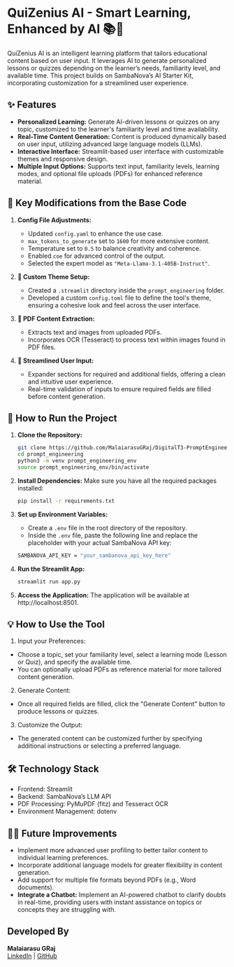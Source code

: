 # QuiZenius AI - Smart Learning, Enhanced by AI 📚🤖

QuiZenius AI is an intelligent learning platform that tailors educational content based on user input. It leverages AI to generate personalized lessons or quizzes depending on the learner’s needs, familiarity level, and available time. This project builds on SambaNova’s AI Starter Kit, incorporating customization for a streamlined user experience.

## ✨ Features
- **Personalized Learning:** Generate AI-driven lessons or quizzes on any topic, customized to the learner's familiarity level and time availability.
- **Real-Time Content Generation:** Content is produced dynamically based on user input, utilizing advanced large language models (LLMs).
- **Interactive Interface:** Streamlit-based user interface with customizable themes and responsive design.
- **Multiple Input Options:** Supports text input, familiarity levels, learning modes, and optional file uploads (PDFs) for enhanced reference material.

## 🔧 Key Modifications from the Base Code
1. **Config File Adjustments:** 
   - Updated `config.yaml` to enhance the use case.
   - `max_tokens_to_generate` set to `1600` for more extensive content.
   - Temperature set to `0.5` to balance creativity and coherence.
   - Enabled `coe` for advanced control of the output.
   - Selected the expert model as `"Meta-Llama-3.1-405B-Instruct"`.

2. **🎨 Custom Theme Setup:** 
   - Created a `.streamlit` directory inside the `prompt_engineering` folder.
   - Developed a custom `config.toml` file to define the tool's theme, ensuring a cohesive look and feel across the user interface.

3. **📄 PDF Content Extraction:**
   - Extracts text and images from uploaded PDFs.
   - Incorporates OCR (Tesseract) to process text within images found in PDF files.

4. **📝 Streamlined User Input:**
   - Expander sections for required and additional fields, offering a clean and intuitive user experience.
   - Real-time validation of inputs to ensure required fields are filled before content generation.

## 🚀 How to Run the Project
1. **Clone the Repository:**
   ```bash
   git clone https://github.com/MalaiarasuGRaj/DigitalT3-PromptEngineering
   cd prompt_engineering
   python3 -m venv prompt_engineering_env
   source prompt_engineering_env/bin/activate


2. **Install Dependencies:** Make sure you have all the required packages installed:
    ```bash
    pip install -r requirements.txt

3. **Set up Environment Variables:**
    - Create a `.env` file in the root directory of the repository.
    - Inside the `.env` file, paste the following line and replace the placeholder with your actual SambaNova API key:
    
    ```bash
    SAMBANOVA_API_KEY = "your_sambanova_api_key_here"

4. **Run the Streamlit App:**
    ```bash
    streamlit run app.py

5. **Access the Application:** The application will be available at http://localhost:8501.

## 💡 How to Use the Tool
1. Input your Preferences:

- Choose a topic, set your familiarity level, select a learning mode (Lesson or Quiz), and specify the available time.
- You can optionally upload PDFs as reference material for more tailored content generation.

2. Generate Content:

- Once all required fields are filled, click the "Generate Content" button to produce lessons or quizzes.

3. Customize the Output:

- The generated content can be customized further by specifying additional instructions or selecting a preferred language.

## 🛠 Technology Stack
- Frontend: Streamlit
- Backend: SambaNova’s LLM API
- PDF Processing: PyMuPDF (fitz) and Tesseract OCR
- Environment Management: dotenv

## 👨‍💻 Future Improvements
- Implement more advanced user profiling to better tailor content to individual learning preferences.
- Incorporate additional language models for greater flexibility in content generation.
- Add support for multiple file formats beyond PDFs (e.g., Word documents).
- **Integrate a Chatbot:** Implement an AI-powered chatbot to clarify doubts in real-time, providing users with instant assistance on topics or concepts they are struggling with.

## Developed By
**Malaiarasu GRaj**  
[LinkedIn](https://www.linkedin.com/in/malaiarasu-g-raj-38b695252/) | [GitHub](https://github.com/MalaiarasuGRaj)
